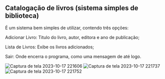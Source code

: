 ## Catalogação de livros (sistema simples de biblioteca)

É um sistema bem simples de utilizar, contendo três opções:

Adicionar Livro: Titulo do livro, autor, editora e ano de publicação;

Lista de Livros: Exibe os livros adicionados;

Sair: Onde encerra o programa, como uma mensagem de até logo.

![Captura de tela 2023-10-17 221606](https://github.com/NHO93/Livro/assets/141922637/e982a0b2-225b-4cb7-993e-a20212106d08) 
![Captura de tela 2023-10-17 221737](https://github.com/NHO93/Livro/assets/141922637/864cc7e0-6d98-4692-92e2-1030c229a9d5)
![Captura de tela 2023-10-17 221752](https://github.com/NHO93/Livro/assets/141922637/c3d7cf24-a2fc-422c-a9cb-52b659a84c3a)

